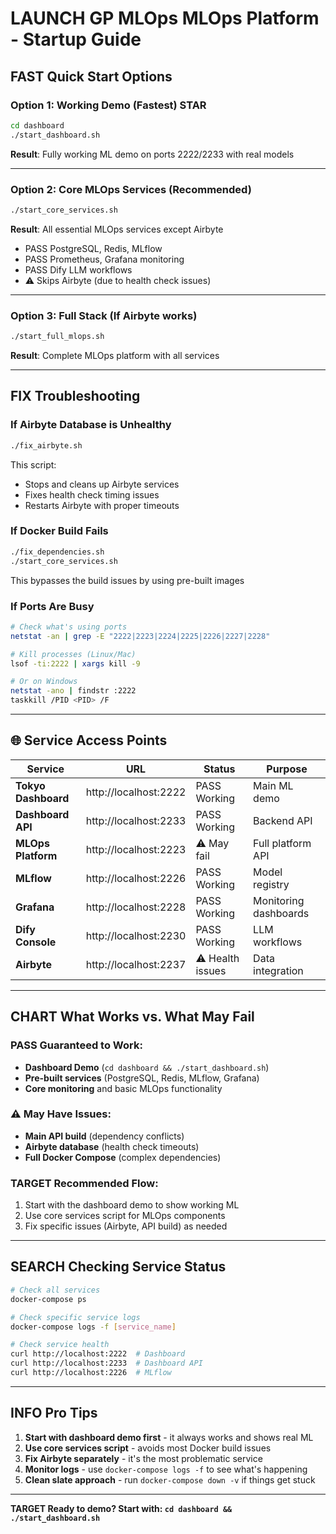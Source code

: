 # LAUNCH GP MLOps MLOps Platform - Startup Guide

## FAST **Quick Start Options**

### **Option 1: Working Demo (Fastest) STAR**
```bash
cd dashboard
./start_dashboard.sh
```
**Result**: Fully working ML demo on ports 2222/2233 with real models

---

### **Option 2: Core MLOps Services (Recommended)**
```bash
./start_core_services.sh
```
**Result**: All essential MLOps services except Airbyte
- PASS PostgreSQL, Redis, MLflow
- PASS Prometheus, Grafana monitoring
- PASS Dify LLM workflows
- ⚠️ Skips Airbyte (due to health check issues)

---

### **Option 3: Full Stack (If Airbyte works)**
```bash
./start_full_mlops.sh
```
**Result**: Complete MLOps platform with all services

---

## FIX **Troubleshooting**

### **If Airbyte Database is Unhealthy**
```bash
./fix_airbyte.sh
```
This script:
- Stops and cleans up Airbyte services
- Fixes health check timing issues
- Restarts Airbyte with proper timeouts

### **If Docker Build Fails**
```bash
./fix_dependencies.sh
./start_core_services.sh
```
This bypasses the build issues by using pre-built images

### **If Ports Are Busy**
```bash
# Check what's using ports
netstat -an | grep -E "2222|2223|2224|2225|2226|2227|2228"

# Kill processes (Linux/Mac)
lsof -ti:2222 | xargs kill -9

# Or on Windows
netstat -ano | findstr :2222
taskkill /PID <PID> /F
```

---

## 🌐 **Service Access Points**

| Service | URL | Status | Purpose |
|---------|-----|---------|---------|
| **Tokyo Dashboard** | http://localhost:2222 | PASS Working | Main ML demo |
| **Dashboard API** | http://localhost:2233 | PASS Working | Backend API |
| **MLOps Platform** | http://localhost:2223 | ⚠️ May fail | Full platform API |
| **MLflow** | http://localhost:2226 | PASS Working | Model registry |
| **Grafana** | http://localhost:2228 | PASS Working | Monitoring dashboards |
| **Dify Console** | http://localhost:2230 | PASS Working | LLM workflows |
| **Airbyte** | http://localhost:2237 | ⚠️ Health issues | Data integration |

---

## CHART **What Works vs. What May Fail**

### **PASS Guaranteed to Work:**
- **Dashboard Demo** (`cd dashboard && ./start_dashboard.sh`)
- **Pre-built services** (PostgreSQL, Redis, MLflow, Grafana)
- **Core monitoring** and basic MLOps functionality

### **⚠️ May Have Issues:**
- **Main API build** (dependency conflicts)
- **Airbyte database** (health check timeouts)
- **Full Docker Compose** (complex dependencies)

### **TARGET Recommended Flow:**
1. Start with the dashboard demo to show working ML
2. Use core services script for MLOps components
3. Fix specific issues (Airbyte, API build) as needed

---

## SEARCH **Checking Service Status**

```bash
# Check all services
docker-compose ps

# Check specific service logs
docker-compose logs -f [service_name]

# Check service health
curl http://localhost:2222  # Dashboard
curl http://localhost:2233  # Dashboard API
curl http://localhost:2226  # MLflow
```

---

## INFO **Pro Tips**

1. **Start with dashboard demo first** - it always works and shows real ML
2. **Use core services script** - avoids most Docker build issues  
3. **Fix Airbyte separately** - it's the most problematic service
4. **Monitor logs** - use `docker-compose logs -f` to see what's happening
5. **Clean slate approach** - run `docker-compose down -v` if things get stuck

---

**TARGET Ready to demo? Start with: `cd dashboard && ./start_dashboard.sh`**